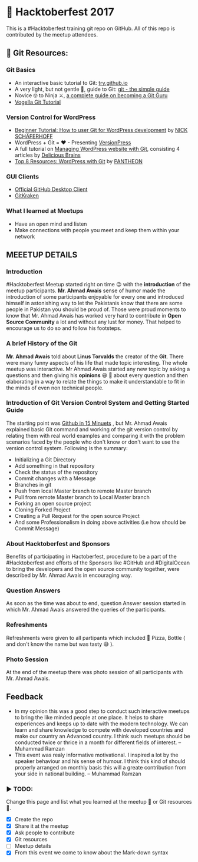 ﻿# 🙌 Hacktoberfest 2017

This is a #Hacktoberfest training git repo on GitHub. All of this repo is contributed by the meetup attendees. 

## 💜 Git Resources:

### Git Basics

- An interactive basic tutorial to Git: [try.github.io](https://try.github.io)
- A very light, but not gentle 👊, guide to Git: [git - the simple guide](http://rogerdudler.github.io/git-guide/)
- Novice 🤓 to Ninja ⚔, [a complete guide on becoming a Git Guru](https://www.atlassian.com/git/tutorials)
- [Vogella Git Tutorial](http://www.vogella.com/tutorials/Git/article.html)


### Version Control for WordPress

- [Beginner Tutorial: How to user Git for WordPress development](https://torquemag.io/2015/10/beginner-tutorial-use-git-wordpress-development/) by [NICK SCHÄFERHOFF](http://nickschaeferhoff.de)
- WordPress + Git = ♥ - Presenting [VersionPress](https://versionpress.net/)
- A full tutorial on [Managing WordPress website with Git](https://deliciousbrains.com/storing-wordpress-in-git/), consisting 4 articles by [Delicious Brains](https://deliciousbrains.com/)
- [Top 8 Resources: WordPress with Git](https://pantheon.io/blog/top-8-resources-wordpress-git) by [PANTHEON](https://pantheon.io)

### GUI Clients
- [Official GitHub Desktop Client](https://desktop.github.com)
- [GitKraken](https://www.gitkraken.com)


### What I learned at Meetups
- Have an open mind and listen
- Make connections with people you meet and keep them within your network

## MEEETUP DETAILS
### Introduction
 #Hacktoberfest Meetup started right on time :wink: with the **introduction** of the meetup participants. **Mr. Ahmad Awais** sense of humor made the introduction of some participants enjoyable for every one and introduced himself in astonishing way to let the Pakistanis know that there are some people in Pakistan you should be proud of. Those were proud moments to know that Mr. Ahmad Awais has worked very hard to contribute in **Open Source Community** a lot and without any lust for money. That helped to encourage us to do so and follow his footsteps.
 ### A brief History of the Git
 **Mr. Ahmad Awais** told about **Linus Torvalds** the creator of the **Git**. There were many funny aspects of his life that made topic interesting. The whole meetup was interactive. Mr Ahmad Awais started any new topic by asking a questions and then giving his **opinions** :laughing: :rofl: about every question and then elaborating in a way to relate the things to make it understandable to fit in the minds of even non technical people.
 ### Introduction of Git Version Control System and Getting Started Guide
 The starting point was [Github in 15 Minuets](http://www.try.github.com) , but Mr. Ahmad Awais explained basic Git command and working of the git version control by relating them with real world examples and comparing it with the problem scenarios faced by the people who don't know or don't want to use the version control system. Following is the summary:
 * Initializing a Git Directory
 * Add something in that repository
 * Check the status of the repository
 * Commit changes with a Message
 * Branches in git
 * Push from local Master branch to remote Master branch
 * Pull from remote Master branch to Local Master branch
 * Forking an open source project 
 * Cloning Forked Project
 * Creating a Pull Request for the open source Project
 * And some Professionalism in doing above activities (i.e how should be Commit Message)
 ### About  Hacktoberfest and Sponsors
 Benefits of participating in Hactoberfest, procedure to be a part of the #Hacktoberfest and efforts of the Sponsors like #GitHub and #DigitalOcean to bring the developers and  the open source community together, were described by Mr. Ahmad Awais in encouraging way.
 ### Question Answers
 As soon as the time was about to end, question Answer session started in which Mr. Ahmad Awais answered the queries of the participants.
 ### Refreshments
 Refreshments were given to all partipants which included :pizza: Pizza, Bottle ( and don't know the name but was tasty :sweat_smile: ).
 ### Photo Session
 At the end of the meetup there was photo session of all participants with Mr. Ahmad Awais.
 
## Feedback

* In my opinion this was a good step to conduct such interactive meetups to bring the like minded people at one place. It helps to share experiences and keeps up to date with the modern technology. We can learn and share knowledge to compete with developed countries and make our country an Advanced country. I think such meetups should be conducted twice or thrice in a month for different fields of interest. – Muhammad Ramzan
* This event was realy informative motivational. I inspired a lot by the speaker behaviour and his sense of humour. I think this kind of should properly arranged on monthly basis this will a greate contribution from your side in national building. – Muhammad Ramzan


### ▶ TODO:
Change this page and list what you learned at the meetup 🍕 or Git resources 🤔.

- [x] Create the repo
- [x] Share it at the meetup
- [x] Ask people to contribute
- [x] Git resources
- [ ] Meetup details
- [x] From this event we come to know about the Mark-down syntax
